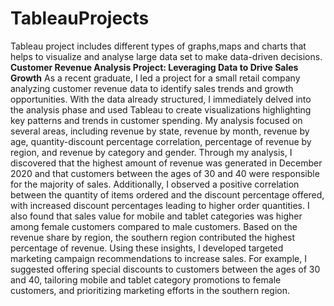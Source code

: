 # TableauProjects
Tableau project includes different types of graphs,maps and charts that helps to visualize and analyse large data set to make data-driven decisions.
**Customer Revenue Analysis Project: Leveraging Data to Drive Sales Growth**
As a recent graduate, I led a project for a small retail company analyzing customer revenue data to identify sales trends and growth opportunities. With the data already structured, I immediately delved into the analysis phase and used Tableau to create visualizations highlighting key patterns and trends in customer spending. My analysis focused on several areas, including revenue by state, revenue by month, revenue by age, quantity-discount percentage correlation, percentage of revenue by region, and revenue by category and gender.
Through my analysis, I discovered that the highest amount of revenue was generated in December 2020 and that customers between the ages of 30 and 40 were responsible for the majority of sales. Additionally, I observed a positive correlation between the quantity of items ordered and the discount percentage offered, with increased discount percentages leading to higher order quantities. I also found that sales value for mobile and tablet categories was higher among female customers compared to male customers. Based on the revenue share by region, the southern region contributed the highest percentage of revenue.
Using these insights, I developed targeted marketing campaign recommendations to increase sales. For example, I suggested offering special discounts to customers between the ages of 30 and 40, tailoring mobile and tablet category promotions to female customers, and prioritizing marketing efforts in the southern region.
